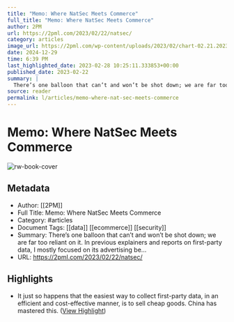```yaml
---
title: "Memo: Where NatSec Meets Commerce"
full_title: "Memo: Where NatSec Meets Commerce"
author: 2PM
url: https://2pml.com/2023/02/22/natsec/
category: articles
image_url: https://2pml.com/wp-content/uploads/2023/02/chart-02.21.2023-scaled.jpg
date: 2024-12-29
time: 6:39 PM
last_highlighted_date: 2023-02-28 10:25:11.333853+00:00
published_date: 2023-02-22
summary: |
  There’s one balloon that can’t and won’t be shot down; we are far too reliant on it. In previous explainers and reports on first-party data, I mostly focused on its advertising be…
source: reader
permalink: l/articles/memo-where-nat-sec-meets-commerce
---
```

# Memo: Where NatSec Meets Commerce

![rw-book-cover](https://2pml.com/wp-content/uploads/2023/02/chart-02.21.2023-scaled.jpg)

## Metadata
- Author: [[2PM]]
- Full Title: Memo: Where NatSec Meets Commerce
- Category: #articles
- Document Tags: [[data]] [[ecommerce]] [[security]] 
- Summary: There’s one balloon that can’t and won’t be shot down; we are far too reliant on it. In previous explainers and reports on first-party data, I mostly focused on its advertising be…
- URL: https://2pml.com/2023/02/22/natsec/

## Highlights
- It just so happens that the easiest way to collect first-party data, in an efficient and cost-effective manner, is to sell cheap goods. China has mastered this. ([View Highlight](https://read.readwise.io/read/01gtbrvzrdb88mc4tj4h5702yk))


